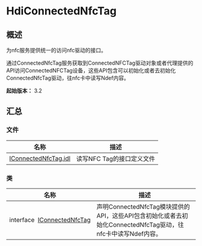 # HdiConnectedNfcTag


## 概述

为nfc服务提供统一的访问nfc驱动的接口。

通过ConnectedNfcTag服务获取到ConnectedNFCTag驱动对象或者代理提供的API访问ConnectedNFCTag设备，这些API包含可以初始化或者去初始化ConnectedNfcTag驱动，往nfc卡中读写Ndef内容。

**起始版本：** 3.2


## 汇总


### 文件

| 名称 | 描述 | 
| -------- | -------- |
| [IConnectedNfcTag.idl](_i_connected_nfc_tag_8idl.md) | 读写NFC Tag的接口定义文件 | 


### 类

| 名称 | 描述 | 
| -------- | -------- |
| interface&nbsp;&nbsp;[IConnectedNfcTag](interface_i_connected_nfc_tag.md) | 声明ConnectedNfcTag模块提供的API，这些API包含初始化或者去初始化ConnectedNfcTag驱动，往nfc卡中读写Ndef内容。 | 
